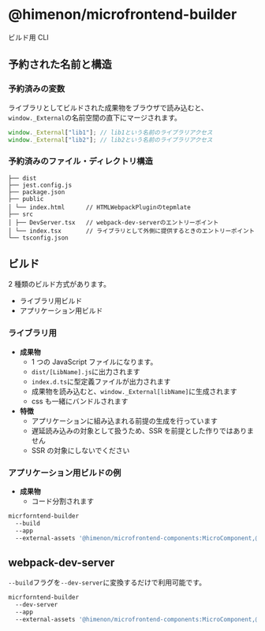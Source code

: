 # @himenon/microfrontend-builder

ビルド用 CLI

## 予約された名前と構造

### 予約済みの変数

ライブラリとしてビルドされた成果物をブラウザで読み込むと、`window._External`の名前空間の直下にマージされます。

```js
window._External["lib1"]; // lib1という名前のライブラリアクセス
window._External["lib2"]; // lib2という名前のライブラリアクセス
```

### 予約済みのファイル・ディレクトリ構造

```
├── dist
├── jest.config.js
├── package.json
├── public
│ └── index.html      // HTMLWebpackPluginのtepmlate
├── src
│ ├── DevServer.tsx   // webpack-dev-serverのエントリーポイント
│ └── index.tsx       // ライブラリとして外側に提供するときのエントリーポイント
└── tsconfig.json
```

## ビルド

2 種類のビルド方式があります。

- ライブラリ用ビルド
- アプリケーション用ビルド

### ライブラリ用

- **成果物**
  - 1 つの JavaScript ファイルになります。
  - `dist/[LibName].js`に出力されます
  - `index.d.ts`に型定義ファイルが出力されます
  - 成果物を読み込むと、`window._External[libName]`に生成されます
  - css も一緒にバンドルされます
- **特徴**
  - アプリケーションに組み込まれる前提の生成を行っています
  - 遅延読み込みの対象として扱うため、SSR を前提とした作りではありません
  - SSR の対象にしないでください

### アプリケーション用ビルドの例

- **成果物**
  - コード分割されます

```bash
micrforntend-builder
  --build
  --app
  --external-assets '@himenon/microfrontend-components:MicroComponent,@himenon/microfrontend-tutorial:Tutorial'
```

## webpack-dev-server

`--build`フラグを`--dev-server`に変換するだけで利用可能です。

```bash
micrforntend-builder
  --dev-server
  --app
  --external-assets '@himenon/microfrontend-components:MicroComponent,@himenon/microfrontend-tutorial:Tutorial'
```
